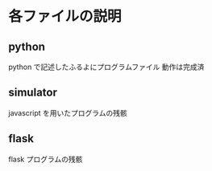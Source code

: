 # 各ファイルの説明

## python

python で記述したふるよにプログラムファイル
動作は完成済

## simulator

javascript を用いたプログラムの残骸

## flask

flask プログラムの残骸
